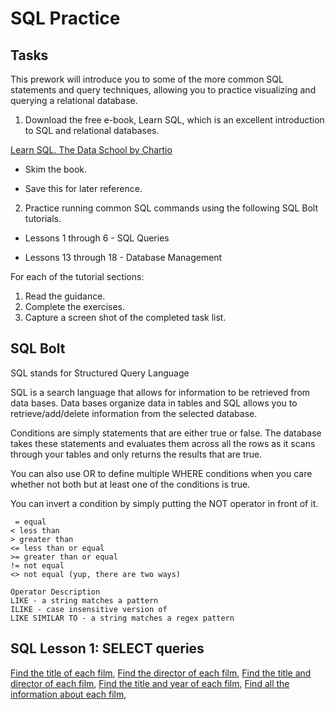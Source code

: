 # SQL Practice

## Tasks

This prework will introduce you to some of the more common SQL statements and query techniques, allowing you to practice visualizing and querying a relational database.

1. Download the free e-book, Learn SQL, which is an excellent introduction to SQL and relational databases.

[Learn SQL. The Data School by Chartio](https://drive.google.com/file/d/11PSj53qx-rUGF8mThyHIevYkuQKb0zlL/view?usp=sharing)


* Skim the book.

* Save this for later reference.

2. Practice running common SQL commands using the following SQL Bolt tutorials.

* Lessons 1 through 6 - SQL Queries

* Lessons 13 through 18 - Database Management

For each of the tutorial sections:

1. Read the guidance.
2. Complete the exercises.
3. Capture a screen shot of the completed task list.

## SQL Bolt

SQL stands for Structured Query Language

SQL is a search language that allows for information to be retrieved from data bases. Data bases organize data in tables and SQL allows you to retrieve/add/delete information from the selected database.

Conditions are simply statements that are either true or false. The database takes these statements and evaluates them across all the rows as it scans through your tables and only returns the results that are true.

You can also use OR to define multiple WHERE conditions when you care whether not both but at least one of the conditions is true.

You can invert a condition by simply putting the NOT operator in front of it.

``` Operator  Description
 = equal 
< less than 
> greater than 
<= less than or equal 
>= greater than or equal 
!= not equal 
<> not equal (yup, there are two ways)

Operator Description 
LIKE - a string matches a pattern 
ILIKE - case insensitive version of 
LIKE SIMILAR TO - a string matches a regex pattern
```

## SQL Lesson 1: SELECT queries

[Find the title of each film](img/sql-bolt-ex1-title.jpg),
[Find the director of each film](img/sql-bolt-ex1-director.jpg),
[Find the title and director of each film](img/sql-bolt-ex1-title-director.jpg),
[Find the title and year of each film](img/sql-bolt-ex1-title-year.jpg),
[Find all the information about each film](img/sql-bolt-ex1-all.jpg),
